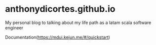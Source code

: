 # anthonydicortes.github.io
My personal blog to talking about my life path as a latam scala software engineer

Documentation(https://mdui.kejun.me/#/quickstart)

